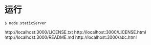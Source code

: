 # 运行

```
$ node staticServer
```


http://localhost:3000/LICENSE.txt
http://localhost:3000/LICENSE.html
http://localhost:3000/README.md
http://localhost:3000/abc.html
